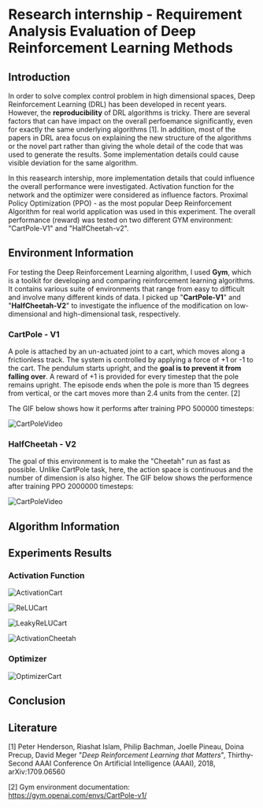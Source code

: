 # Research internship - Requirement Analysis Evaluation of Deep Reinforcement Learning Methods

## Introduction

In order to solve complex control problem in high dimensional spaces, Deep Reinforcement Learning (DRL) has been developed in recent years. However, the **reproducibility** of DRL algorithms is tricky. There are several factors that can have impact on the overall perfoemance significantly, even for exactly the same underlying algorithms [1]. In addition, most of the papers in DRL area focus on explaining the new structure of the algorithms or the novel part rather than giving the whole detail of the code that was used to generate the results. Some implementation details could cause visible deviation for the same algorithm.

In this reasearch intership, more implementation details that could influence the overall performance were investigated. Activation function for the network and the optimizer were considered as influence factors. Proximal Policy Optimization (PPO) - as the most popular Deep Reinforcement Algorithm for real world application was used in this experiment. The overall performance (reward) was tested on two different GYM environment: "CartPole-V1" and "HalfCheetah-v2".

## Environment Information

For testing the Deep Reinforcement Learning algorithm, I used **Gym**, which is a toolkit for developing and comparing reinforcement learning algorithms. It contains various suite of environments that range from easy to difficult and involve many different kinds of data. I picked up "**CartPole-V1**" and "**HalfCheetah-V2**" to investigate the influence of the modification on low-dimensional and high-dimensional task, respectively.
### CartPole - V1

A pole is attached by an un-actuated joint to a cart, which moves along a frictionless track. The system is controlled by applying a force of +1 or -1 to the cart. The pendulum starts upright, and the **goal is to prevent it from falling over**. A reward of +1 is provided for every timestep that the pole remains upright. The episode ends when the pole is more than 15 degrees from vertical, or the cart moves more than 2.4 units from the center. [2]

The GIF below shows how it performs after training PPO 500000 timesteps:

![CartPoleVideo](./record/PPO_cart_results/PPO_CartPole-v1-step-0-to-step-350.gif)

### HalfCheetah - V2

The goal of this environment is to make the "Cheetah" run as fast as possible. Unlike CartPole task, here, the action space is continuous and the number of dimension is also higher. The GIF below shows the performence after training PPO 2000000 timesteps:

![CartPoleVideo](./record/HalfCheetah_results/cheetah.gif)

## Algorithm Information

## Experiments Results

### Activation Function

![ActivationCart](./pictures/ActivationCartPole.png)

![ReLUCart](./pictures/ReLUCartPole.png)

![LeakyReLUCart](./pictures/LeakyReLUCartPole.png)

![ActivationCheetah](./pictures/ActivationCheetah.png)

### Optimizer

![OptimizerCart](./pictures/OptimizerCartPole.png)

## Conclusion

## Literature

[1] Peter Henderson, Riashat Islam, Philip Bachman, Joelle Pineau, Doina Precup, David Meger "*Deep Reinforcement Learning that Matters*", Thirthy-Second AAAI Conference On Artificial Intelligence (AAAI), 2018, arXiv:1709.06560

[2] Gym environment documentation: <https://gym.openai.com/envs/CartPole-v1/>
